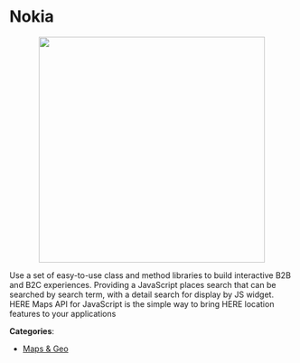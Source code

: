 # Nokia
<p align="center">
    <img width="400" src="https://raw.githubusercontent.com/apis-list/apis-list/apis/nokia/logo_256x256.png" />
</p>

Use a set of easy-to-use class and method libraries to build interactive B2B and B2C experiences. Providing a JavaScript places search that can be searched by search term, with a detail search for display by JS widget.  HERE Maps API for JavaScript is the simple way to bring HERE location features to your applications



**Categories**:

- [Maps & Geo](https://github.com/apis-list/apis-list#maps-and-geo)



